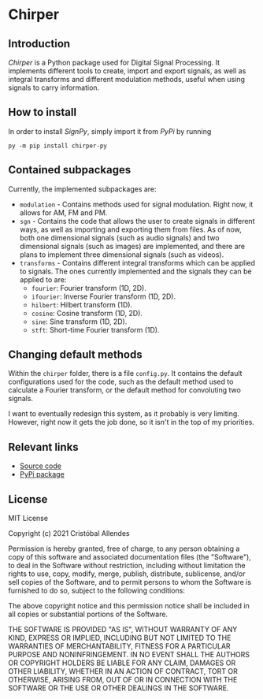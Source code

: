 # Chirper
## Introduction
*Chirper* is a Python package used for Digital Signal Processing. It implements different tools to create, import and export signals, as well as integral transforms and different modulation methods, useful when using signals to carry information.

## How to install
In order to install *SignPy*, simply import it from *PyPi* by running

    py -m pip install chirper-py

## Contained subpackages
Currently, the implemented subpackages are:
- `modulation` - Contains methods used for signal modulation. Right now, it allows for AM, FM and PM.
- `sgn` - Contains the code that allows the user to create signals in different ways, as well as importing and exporting them from files. As of now, both one dimensional signals (such as audio signals) and two dimensional signals (such as images) are implemented, and there are plans to implement three dimensional signals (such as videos).
- `transforms` - Contains different integral transforms which can be applied to signals. The ones currently implemented and the signals they can be applied to are:
  - `fourier`: Fourier transform (1D, 2D).
  - `ifourier`: Inverse Fourier transform (1D, 2D).
  - `hilbert`: Hilbert transform (1D).
  - `cosine`: Cosine transform (1D, 2D).
  - `sine`: Sine transform (1D, 2D).
  - `stft`: Short-time Fourier transform (1D).

## Changing default methods
Within the `chirper` folder, there is a file `config.py`. It contains the default configurations used for the code, such as the default method used to calculate a Fourier transform, or the default method for convoluting two signals.

I want to eventually redesign this system, as it probably is very limiting. However, right now it gets the job done, so it isn't in the top of my priorities.

## Relevant links
- [Source code](https://github.com/No-tengo-nombre/chirper)
- [PyPi package](https://pypi.org/project/chirper-py/)

## License
MIT License

Copyright (c) 2021 Cristóbal Allendes

Permission is hereby granted, free of charge, to any person obtaining a copy
of this software and associated documentation files (the "Software"), to deal
in the Software without restriction, including without limitation the rights
to use, copy, modify, merge, publish, distribute, sublicense, and/or sell
copies of the Software, and to permit persons to whom the Software is
furnished to do so, subject to the following conditions:

The above copyright notice and this permission notice shall be included in all
copies or substantial portions of the Software.

THE SOFTWARE IS PROVIDED "AS IS", WITHOUT WARRANTY OF ANY KIND, EXPRESS OR
IMPLIED, INCLUDING BUT NOT LIMITED TO THE WARRANTIES OF MERCHANTABILITY,
FITNESS FOR A PARTICULAR PURPOSE AND NONINFRINGEMENT. IN NO EVENT SHALL THE
AUTHORS OR COPYRIGHT HOLDERS BE LIABLE FOR ANY CLAIM, DAMAGES OR OTHER
LIABILITY, WHETHER IN AN ACTION OF CONTRACT, TORT OR OTHERWISE, ARISING FROM,
OUT OF OR IN CONNECTION WITH THE SOFTWARE OR THE USE OR OTHER DEALINGS IN THE
SOFTWARE.

